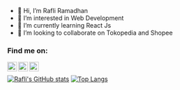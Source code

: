 - 👋 Hi, I’m Rafli Ramadhan
- 👀 I’m interested in Web Development
- 🌱 I’m currently learning React Js
- 💞️ I’m looking to collaborate on Tokopedia and Shopee

### Find me on:

[<img align="left" alt="raflyrdn | Instagram" width="22px" src="https://cdn.jsdelivr.net/npm/simple-icons@v3/icons/instagram.svg" />][instagram]
[<img align="left" alt="raflyrdnn | Twitter" width="22px" src="https://cdn.jsdelivr.net/npm/simple-icons@v3/icons/twitter.svg" />][twitter]
[<img align="left" alt="Rafli Ramadhan | Youtube" width="22px" src="https://cdn.jsdelivr.net/npm/simple-icons@v3/icons/youtube.svg" />][youtube]

<br />

[![Rafli's GitHub stats](https://github-readme-stats.vercel.app/api?username=raflyrrr&theme=nightowl&show_icons=true)](https://github.com/anuraghazra/github-readme-stats)
[![Top Langs](https://github-readme-stats.vercel.app/api/top-langs/?username=raflyrrr&layout=compact&theme=nightowl)](https://github.com/anuraghazra/github-readme-stats)



<!---
raflyrrr/raflyrrr is a ✨ special ✨ repository because its `README.md` (this file) appears on your GitHub profile.
You can click the Preview link to take a look at your changes.
--->
[twitter]: https://twitter.com/raflyrdnn
[instagram]: https://instagram.com/raflyrdn
[youtube]: https://youtube.com/rafliramadhan
